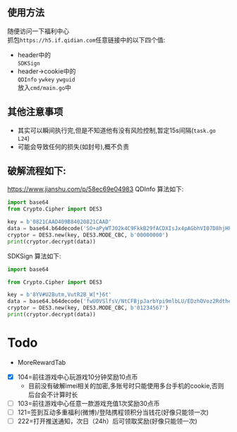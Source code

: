 ## 使用方法
随便访问一下福利中心  
抓包`https://h5.if.qidian.com`任意链接中的以下四个值:  
+ header中的  
  `SDKSign`
+ header->cookie中的  
  `QDInfo`
  `ywkey` 
  `ywguid`   
放入`cmd/main.go`中
## 其他注意事项
+ 其实可以瞬间执行完,但是不知道他有没有风险控制,暂定15s间隔(`task.go L24`)
+ 可能会导致任何的损失(如封号),概不负责
## 破解流程如下:
https://www.jianshu.com/p/58ec69e04983
QDInfo 算法如下:
```python
import base64
from Crypto.Cipher import DES3

key = b'0821CAAD409B84020821CAAD'
data = base64.b64decode('SO+aPyWTJ02k4C9FkkB29fACDXIsJx4pAGbhVI07D8hjHPOEsCFgpJ99gS3kYIjunO+UrcWbhPgIlUSo3XxdoisFnouWF80qfP+9nYAPZWuWE/x7ukJhxq8DEJW+n90UAoC6t3e9KFYaJ/yFFUfggDVS6xpzIkTxCCDps2WxRBcdvOXoA5I5/i3jrw8wJqw0DmbxzkSOoKB1T5VHx/VjWCoYTuW8fA5DlGMQL+4lQldYUANNM1Aarp6oD16p7Rqc9JpGyHOOnKF3tDxv8vGv0ElZszGBKKqK70o3d0OzvfmgFhyXErR92g==')
cryptor = DES3.new(key, DES3.MODE_CBC, b'00000000')
print(cryptor.decrypt(data))
```
SDKSign 算法如下:
```python
import base64

from Crypto.Cipher import DES3

key = b'8YV#U2Butm,VutR2B_W[*}6t'
data = base64.b64decode('fwU0VSlfsV/NtCFBjpJarbYpi9mlbLU/EDzhOVoz2RdtheX+SLpjTy8L2+gA InschgJSs1O5vbtFpSZ6+GPI8iEd6QhtwlTz8ODKLNM1r+aH0A8sY5+lP6la DPt/GpDgPvW5ZvKHiqnIqFEJHRoPYEshR2+cAq03JfcYLPvSfE7DpuHLVA2F mRtLGCdVWmTujc/5Lb+/Cmk=')
cryptor = DES3.new(key, DES3.MODE_CBC, b'01234567')
print(cryptor.decrypt(data))
```
# Todo

+ MoreRewardTab
+ [x] 104=前往游戏中心玩游戏10分钟奖励10点币
  + 目前没有破解imei相关的加密,多账号时只能使用多台手机的cookie,否则后台会不计算时长
+ [ ] 103=前往游戏中心任意一款游戏充值1次奖励30点币
+ [ ] 121=签到互动多重福利(微博)/登陆携程领积分当钱花(好像只能领一次)
+ [ ] 222=打开推送通知，次日（24h）后可领取奖励(好像只能领一次)
